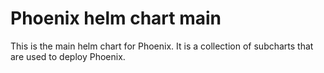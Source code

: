 # Phoenix helm chart main

This is the main helm chart for Phoenix. It is a collection of subcharts that are used to deploy Phoenix.
